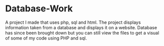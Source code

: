 # Database-Work
 A project I made that uses php, sql and html. The project displays information taken from a database and displays it on a website.
 Database has since been brought down but you can still view the files to get a visual of some of my code using PHP and sql. 

